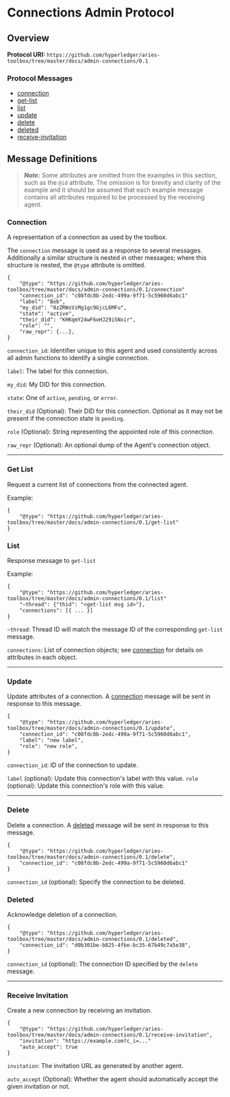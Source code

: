 Connections Admin Protocol
==========================

## Overview

**Protocol URI:** `https://github.com/hyperledger/aries-toolbox/tree/master/docs/admin-connections/0.1`

### Protocol Messages
- [connection](#connection)
- [get-list](#get-list)
- [list](#list)
- [update](#update)
- [delete](#delete)
- [deleted](#deleted)
- [receive-invitation](#receive-invitation)

## Message Definitions

> _**Note:**_ Some attributes are omitted from the examples in this section,
> such as the `@id` attribute. The omission is for brevity and clarity of the
> example and it should be assumed that each example message contains all
> attributes required to be processed by the receiving agent.

### Connection
A representation of a connection as used by the toolbox.

The `connection` message is used as a response to several messages. Additionally
a similar structure is nested in other messages; where this structure is nested,
the `@type` attribute is omitted.

```jsonc
{
	"@type": "https://github.com/hyperledger/aries-toolbox/tree/master/docs/admin-connections/0.1/connection"
	"connection_id": "c08fdc8b-2edc-499a-9f71-5c5960d6abc1"
	"label": "Bob",
	"my_did": "8zZRWsViMg1gc9GjcL6MFu",
	"state": "active",
	"their_did": "KHKqmY24wF6oHJ29iSNxir",
	"role": "",
	"raw_repr": {...},
}
```

`connection_id`: Identifier unique to this agent and used consistently across
all admin functions to identify a single connection.

`label`: The label for this connection.

`my_did`: My DID for this connection.

`state`: One of `active`, `pending`, or `error`.

`their_did` (Optional): Their DID for this connection. Optional as it may not be
present if the connection state is `pending`.

`role` (Optional): String representing the appointed role of this connection.

`raw_repr` (Optional): An optional dump of the Agent's connection object.

--------------------------------------------------------------------------------

### Get List
Request a current list of connections from the connected agent.

Example:
```jsonc
{
	"@type": "https://github.com/hyperledger/aries-toolbox/tree/master/docs/admin-connections/0.1/get-list"
}
```

### List

Response message to `get-list`

Example:
```jsonc
{
	"@type": "https://github.com/hyperledger/aries-toolbox/tree/master/docs/admin-connections/0.1/list"
	"~thread": {"thid": "<get-list msg id>"},
	"connections": [{ ... }]
}
```

`~thread`: Thread ID will match the message ID of the corresponding `get-list`
message.

`connections`: List of connection objects; see [connection](#connection) for
details on attributes in each object.


--------------------------------------------------------------------------------

### Update

Update attributes of a connection. A [connection](#connection) message will be
sent in response to this message.

```jsonc
{
	"@type": "https://github.com/hyperledger/aries-toolbox/tree/master/docs/admin-connections/0.1/update",
	"connection_id": "c08fdc8b-2edc-499a-9f71-5c5960d6abc1",
	"label": "new label",
	"role": "new role",
}
```

`connection_id`: ID of the connection to update.

`label` (optional): Update this connection's label with this value.
`role` (optional): Update this connection's role with this value.

--------------------------------------------------------------------------------

### Delete
Delete a connection. A [deleted](#deleted) message will be sent in response to
this message.

```jsonc
{
	"@type": "https://github.com/hyperledger/aries-toolbox/tree/master/docs/admin-connections/0.1/delete",
	"connection_id": "c08fdc8b-2edc-499a-9f71-5c5960d6abc1"
}
```

`connection_id` (optional): Specify the connection to be deleted.

### Deleted

Acknowledge deletion of a connection.

```jsonc
{
	"@type": "https://github.com/hyperledger/aries-toolbox/tree/master/docs/admin-connections/0.1/deleted",
	"connection_id": "d0b301be-b825-4fbe-bc35-67b49c7a5e38",
}
```

`connection_id` (optional): The connection ID specified by the `delete` message.

--------------------------------------------------------------------------------

### Receive Invitation

Create a new connection by receiving an invitation.

```jsonc
{
	"@type": "https://github.com/hyperledger/aries-toolbox/tree/master/docs/admin-connections/0.1/receive-invitation",
	"invitation": "https://example.com?c_i=..."
	"auto_accept": true
}
```

`invitation`: The invitation URL as generated by another agent.

`auto_accept` (Optional): Whether the agent should automatically accept the
given invitation or not.
